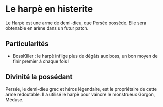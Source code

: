 # Le harpè en histerite

Le Harpè est une arme de demi-dieu, que Persée possède. Elle sera obtenable en arène dans un futur patch.

## Particularités

- BossKiller : le harpè inflige plus de dégâts aux boss, un bon moyen de finir premier à chaque fois !

## Divinité la possédant 

Persée, le demi-dieu grec et héros légendaire, est le propriétaire de cette arme redoutable. Il a utilisé le harpè pour vaincre le monstrueux Gorgon, Méduse.
